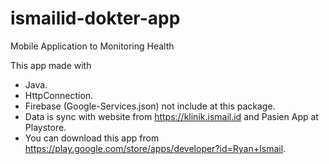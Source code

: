 # ismailid-dokter-app
Mobile Application to Monitoring Health

This app made with
- Java.
- HttpConnection.
- Firebase (Google-Services.json) not include at this package.
- Data is sync with website from https://klinik.ismail.id and Pasien App at Playstore.
- You can download this app from https://play.google.com/store/apps/developer?id=Ryan+Ismail.

